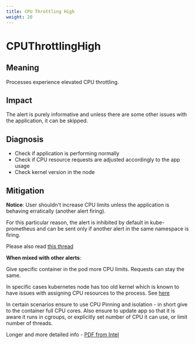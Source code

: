 ```yaml
---
title: CPU Throttling High
weight: 20
---
```


# CPUThrottlingHigh

## Meaning

Processes experience elevated CPU throttling.

## Impact

The alert is purely informative and unless there are some other issues with
the application, it can be skipped.

## Diagnosis

- Check if application is performing normally
- Check if CPU resource requests are adjusted accordingly to the app usage
- Check kernel version in the node

## Mitigation

**Notice**:
User shouldn't increase CPU limits unless the application is behaving
erratically (another alert firing).

For this particular reason, the alert is inhibited by default in
kube-prometheus and can be sent only if another alert in the same namespace
is firing.

Please also read [this thread](https://github.com/kubernetes-monitoring/kubernetes-mixin/issues/108)

**When mixed with other alerts**:

Give specific container in the pod more CPU limits. Requests can stay the same.

In specific cases kubernetes node has too old kernel which is known to have
issues with assigning CPU resources to the process. See [here](https://github.com/kubernetes/kubernetes/issues/67577)

In certain scenarios ensure to use CPU Pinning and isolation - in short give
to the container full CPU cores.
Also ensure to update app so that it is aware it runs in cgroups,
or explicitly set number of CPU it can use, or limit number of threads.

Longer and more detailed info - [PDF from Intel](https://builders.intel.com/docs/networkbuilders/cpu-pin-and-isolation-in-kubernetes-app-note.pdf)